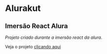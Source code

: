 # Alurakut

## Imersão React Alura

_Projeto criado durante a imersão react da alura._

Veja o projeto [clicando aqui](alurakut-ianbs.vercel.app/)
